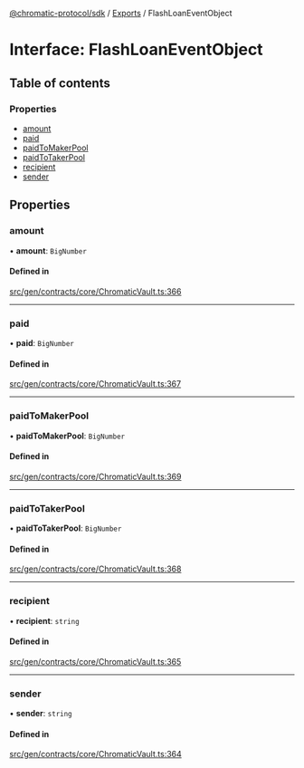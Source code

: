 [@chromatic-protocol/sdk](../README.md) / [Exports](../modules.md) / FlashLoanEventObject

# Interface: FlashLoanEventObject

## Table of contents

### Properties

- [amount](FlashLoanEventObject.md#amount)
- [paid](FlashLoanEventObject.md#paid)
- [paidToMakerPool](FlashLoanEventObject.md#paidtomakerpool)
- [paidToTakerPool](FlashLoanEventObject.md#paidtotakerpool)
- [recipient](FlashLoanEventObject.md#recipient)
- [sender](FlashLoanEventObject.md#sender)

## Properties

### amount

• **amount**: `BigNumber`

#### Defined in

[src/gen/contracts/core/ChromaticVault.ts:366](https://github.com/chromatic-protocol/sdk/blob/9f6a4e3/src/gen/contracts/core/ChromaticVault.ts#L366)

___

### paid

• **paid**: `BigNumber`

#### Defined in

[src/gen/contracts/core/ChromaticVault.ts:367](https://github.com/chromatic-protocol/sdk/blob/9f6a4e3/src/gen/contracts/core/ChromaticVault.ts#L367)

___

### paidToMakerPool

• **paidToMakerPool**: `BigNumber`

#### Defined in

[src/gen/contracts/core/ChromaticVault.ts:369](https://github.com/chromatic-protocol/sdk/blob/9f6a4e3/src/gen/contracts/core/ChromaticVault.ts#L369)

___

### paidToTakerPool

• **paidToTakerPool**: `BigNumber`

#### Defined in

[src/gen/contracts/core/ChromaticVault.ts:368](https://github.com/chromatic-protocol/sdk/blob/9f6a4e3/src/gen/contracts/core/ChromaticVault.ts#L368)

___

### recipient

• **recipient**: `string`

#### Defined in

[src/gen/contracts/core/ChromaticVault.ts:365](https://github.com/chromatic-protocol/sdk/blob/9f6a4e3/src/gen/contracts/core/ChromaticVault.ts#L365)

___

### sender

• **sender**: `string`

#### Defined in

[src/gen/contracts/core/ChromaticVault.ts:364](https://github.com/chromatic-protocol/sdk/blob/9f6a4e3/src/gen/contracts/core/ChromaticVault.ts#L364)
